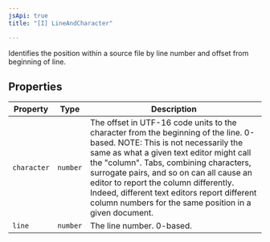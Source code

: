 ```yaml
---
jsApi: true
title: "[I] LineAndCharacter"

---
```

Identifies the position within a source file by line number and offset from
beginning of line.

## Properties

| Property | Type | Description |
| ------ | ------ | ------ |
| `character` | `number` | The offset in UTF-16 code units to the character from the beginning of the line. 0-based. NOTE: This is not necessarily the same as what a given text editor might call the "column". Tabs, combining characters, surrogate pairs, and so on can all cause an editor to report the column differently. Indeed, different text editors report different column numbers for the same position in a given document. |
| `line` | `number` | The line number. 0-based. |
